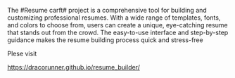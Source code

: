 The #Resume carft# project is a comprehensive tool for building and customizing professional resumes. With a wide range of templates, fonts, and colors to choose from, users can create a unique, eye-catching resume that stands out from the crowd. The easy-to-use interface and step-by-step guidance makes the resume building process quick and stress-free

Plese visit

https://dracorunner.github.io/resume_builder/
